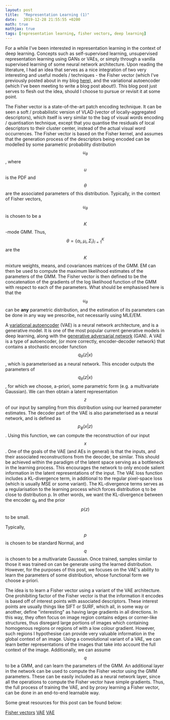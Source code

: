 ```yaml
---
layout: post
title:  "Representation Learning (1)"
date:   2019-12-28 21:55:55 +0200
math: true
mathjax: true
tags: [representation learning, fisher vectors, deep learning]
---
```



For a while I've been interested in representation learning in the context of deep learning. Concepts such as self-supervised learning, unsupervised representation learning using GANs or VAEs, or simply through a vanilla supervised learning of some neural network architecture. Upon reading the literature, I had an idea that serves as a nice integration of two very interesting and useful models / techniques - the Fisher vector (which I've previously posted about in my blog [here](https://davidtorpey.com/2018/11/25/feature-quantisation.html)), and the variational autoencoder (which I've been meeting to write a blog post about!). This blog post just serves to flesh out the idea, should I choose to pursue or revisit it at some point.

The Fisher vector is a state-of-the-art patch encoding technique. It can be seen a soft / probabilistic version of VLAD (vector of locally-aggregated descriptors), which itself is very similar to the bag of visual words encoding / quantisation technique, except that you quantise the residuals of local descriptors to their cluster center, instead of the actual visual word occurrences. The Fisher vector is based on the Fisher kernel, and assumes that the generation process of the descriptors being encoded can be modelled by some parametric probability distribution $$ u_{\theta} $$, where $$ u $$ is the PDF and $$ \theta $$ are the associated parameters of this distribution. Typically, in the context of Fisher vectors, $$ u_{\theta} $$ is chosen to be a $$ K $$-mode GMM. Thus, $$ \theta = \{\alpha_i, \mu_i, \Sigma_i\}_{i=1}^{K} $$ are the $$ K $$ mixture weights, means, and covariances matrices of the GMM. EM can then be used to compute the maximum likelihood estimates of the parameters of the GMM. The Fisher vector is then defined to be the concatenation of the gradients of the log likelihood function of the GMM with respect to each of the parameters. What should be emphasised here is that the $$ u_{\theta} $$ can be **any** parametric distribution, and the estimation of its parameters can be done in any way we prescribe, not necessarily using MLE/EM.

A [variational autoencoder](https://arxiv.org/abs/1312.6114) (VAE) is a neural network architecture, and is a generative model. It is one of the most popular current generative models in deep learning, along with the [generative adversarial network](https://papers.nips.cc/paper/5423-generative-adversarial-nets.pdf) (GAN). A VAE is a type  of autoencoder, (or more correctly, encoder-decoder network) that contains a stochastic encoder function $$ q_{\theta}(z|x) $$, which is parameterised as a neural network. This encoder outputs the parameters of $$ q_{\theta}(z|x) $$, for which we choose, a-priori, some parametric form (e.g. a multivariate Gaussian). We can then obtain a latent representation $$ z $$ of our input by sampling from this distribution using our learned parameter estimates. The decoder part of the VAE is also parameterised as a neural network, and is defined as $$ p_{\phi}(x|z) $$. Using this function, we can compute the reconstruction of our input $$ x $$. One of the goals of the VAE (and AEs in general) is that the inputs, and their associated reconstructions from the deocder, be similar. This should be achieved within the paradigm of the latent space serving as a bottleneck in the learning process. This encourages the network to only encode salient information in the latent representations of the input. The VAE loss function includes a KL-divergence term, in additional to the regular pixel-space loss (which is usually MSE or some variant). The KL-divergence terms serves as a regularisation to the learning process which forces distribution q to be close to distribution p. In other words, we want the KL-divergence between the encoder $q_{\theta}$ and the prior $$ p(z) $$ to be small.

Typically, $$ p $$ is chosen to be standard Normal, and $$ q $$ is chosen to be a multivariate Gaussian. Once trained, samples similar to those it was trained on can be generate using the learned distribution. However, for the purposes of this post, we focuses on the VAE's ability to learn the parameters of some distribution, whose functional form we choose a-priori.

The idea is to learn a Fisher vector using a variant of the VAE architecture. One prohibiting factor of the Fisher vector is that the information it encodes is based off of interest points with associated descriptors. These interest points are usually things like SIFT or SURF, which all, in some way or another, define "interesting" as having large gradients in all directions. In this way, they often focus on image region contains edges or corner-like structures, thus disregard large portions of images which containing homogenous regions or regions of with a low colour gradient. However, such regions I hypothesise can provide very valuable information in the global context of an image. Using a convolutional variant of a VAE, we can learn better representations of the images that take into account the full context of the image. Additionally, we can assume $$ q $$ to be a GMM, and can learn the parameters of the GMM. An additional layer in the network can be used to compute the Fisher vector using the GMM parameters. These can be easily included as a neural network layer, since all the operations to compute the Fisher vector have simple gradients. Thus, the full process of training the VAE, and by proxy learning a Fisher vector, can be done in an end-to-end learnable way.

Some great resources for this post can be found below:

[Fisher vectors](https://lear.inrialpes.fr/pubs/2010/PSM10/PSM10_0766.pdf)
[VAE](https://jaan.io/what-is-variational-autoencoder-vae-tutorial/)
[VAE](http://anotherdatum.com/vae.html)